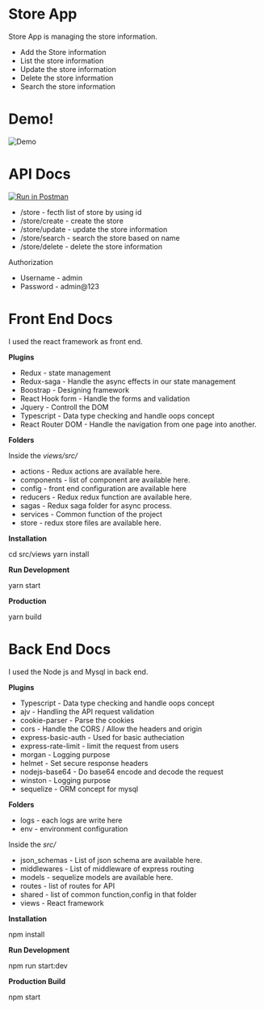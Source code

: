 # Store App

Store App is managing the store information.

  - Add the Store information
  - List the store information
  - Update the store information
  - Delete the store information
  - Search the store information

# Demo!

![Demo](../main/docs/demo.gif)

# API Docs

[![Run in Postman](https://run.pstmn.io/button.svg)](https://app.getpostman.com/run-collection/64f0ec9f938782838df7#?env%5BDEVELOPMENT%5D=W3sia2V5IjoiZW5kX3BvaW50IiwidmFsdWUiOiJodHRwOi8vbG9jYWxob3N0OjQwMDAvIiwiZW5hYmxlZCI6dHJ1ZX1d)

  - /store - fecth list of store by using id
  - /store/create - create the store
  - /store/update - update the store information
  - /store/search - search the store based on name
  - /store/delete - delete the store information

Authorization
   
  - Username - admin
  - Password - admin@123

# Front End Docs

I used the react framework as front end. 

**Plugins** 
  
  - Redux - state management
  - Redux-saga - Handle the async effects in our state management
  - Boostrap - Designing framework
  - React Hook form - Handle the forms and validation
  - Jquery - Controll the DOM
  - Typescript - Data type checking and handle oops concept
  - React Router DOM - Handle the navigation from one page into another.

**Folders** 
    
  Inside the *views/src/*
  - actions - Redux actions are available here.
  - components - list of component are available here.
  - config - front end configuration are available here
  - reducers - Redux redux function are available here. 
  - sagas - Redux saga folder for async process.
  - services - Common function of the project
  - store - redux store files are available here.
 
**Installation**

  cd src/views
  yarn install

**Run Development**

  yarn start

**Production**

  yarn build

# Back End Docs

I used the Node js and Mysql in back end.

**Plugins** 
  
  - Typescript - Data type checking and handle oops concept
  - ajv - Handling the API request validation 
  - cookie-parser - Parse the cookies
  - cors - Handle the CORS / Allow the headers and origin
  - express-basic-auth - Used for basic autheciation
  - express-rate-limit - limit the request from users
  - morgan - Logging purpose
  - helmet - Set secure response headers
  - nodejs-base64 - Do base64 encode and decode the request
  - winston - Logging purpose
  - sequelize - ORM concept for mysql

**Folders** 
    
  - logs - each logs are write here
  - env - environment configuration 

  Inside the *src/*

  - json_schemas - List of json schema are available here. 
  - middlewares - List of middleware of express routing
  - models - sequelize models are available here.  
  - routes - list of routes for API
  - shared - list of common function,config in that folder
  - views - React framework

**Installation**

  npm install

**Run Development**

  npm run start:dev

**Production Build**

  npm start
